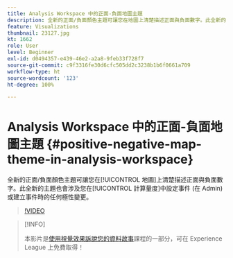 ```yaml
---
title: Analysis Workspace 中的正面-負面地圖主題
description: 全新的正面/負面顏色主題可讓您在地圖上清楚描述正面與負面數字。此全新的主題也會涉及您在計算量度中設定事件 (在 Admin) 或建立事件時的任何極性變更。
feature: Visualizations
thumbnail: 23127.jpg
kt: 1662
role: User
level: Beginner
exl-id: d0494357-e439-46e2-a2a8-9feb33f728f7
source-git-commit: c9f3316fe30d6cfc505dd2c3238b1b6f0661a709
workflow-type: ht
source-wordcount: '123'
ht-degree: 100%

---
```


# Analysis Workspace 中的正面-負面地圖主題 {#positive-negative-map-theme-in-analysis-workspace}

全新的正面/負面顏色主題可讓您在[!UICONTROL 地圖]上清楚描述正面與負面數字。此全新的主題也會涉及您在[!UICONTROL 計算量度]中設定事件 (在 Admin) 或建立事件時的任何極性變更。

>[!VIDEO](https://video.tv.adobe.com/v/23127/?quality=12)

>[!INFO]
>
> 本影片是[使用視覺效果訴說您的資料故事](https://experienceleague.adobe.com/?recommended=Analytics-U-1-2021.1.visualizations)課程的一部分，可在 Experience League 上免費取得！
